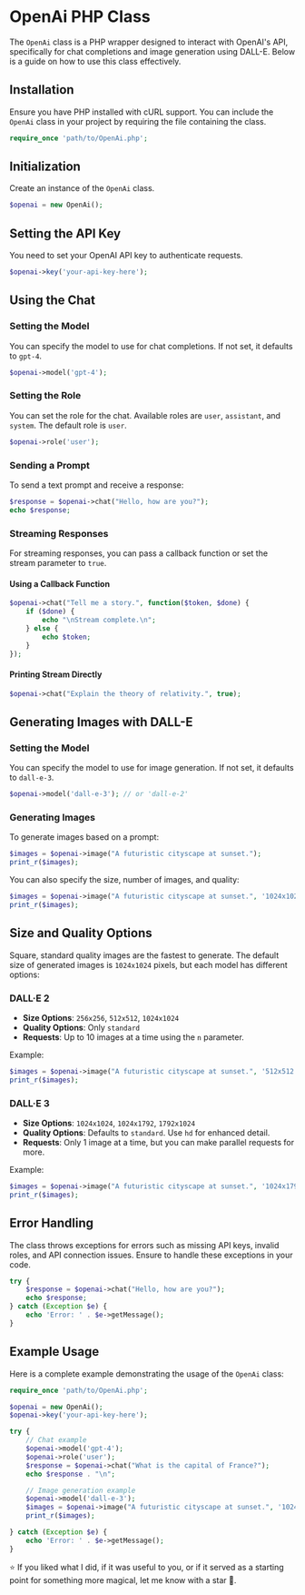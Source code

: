 # OpenAi PHP Class

The `OpenAi` class is a PHP wrapper designed to interact with OpenAI's API, specifically for chat completions and image generation using DALL-E. Below is a guide on how to use this class effectively.

## Installation

Ensure you have PHP installed with cURL support. You can include the `OpenAi` class in your project by requiring the file containing the class.

```php
require_once 'path/to/OpenAi.php';
```

## Initialization

Create an instance of the `OpenAi` class.

```php
$openai = new OpenAi();
```

## Setting the API Key

You need to set your OpenAI API key to authenticate requests.

```php
$openai->key('your-api-key-here');
```

## Using the Chat

### Setting the Model

You can specify the model to use for chat completions. If not set, it defaults to `gpt-4`.

```php
$openai->model('gpt-4');
```

### Setting the Role

You can set the role for the chat. Available roles are `user`, `assistant`, and `system`. The default role is `user`.

```php
$openai->role('user');
```

### Sending a Prompt

To send a text prompt and receive a response:

```php
$response = $openai->chat("Hello, how are you?");
echo $response;
```

### Streaming Responses

For streaming responses, you can pass a callback function or set the stream parameter to `true`.

#### Using a Callback Function

```php
$openai->chat("Tell me a story.", function($token, $done) {
    if ($done) {
        echo "\nStream complete.\n";
    } else {
        echo $token;
    }
});
```

#### Printing Stream Directly

```php
$openai->chat("Explain the theory of relativity.", true);
```

## Generating Images with DALL-E

### Setting the Model

You can specify the model to use for image generation. If not set, it defaults to `dall-e-3`.

```php
$openai->model('dall-e-3'); // or 'dall-e-2'
```

### Generating Images

To generate images based on a prompt:

```php
$images = $openai->image("A futuristic cityscape at sunset.");
print_r($images);
```

You can also specify the size, number of images, and quality:

```php
$images = $openai->image("A futuristic cityscape at sunset.", '1024x1024', 1, 'hd');
print_r($images);
```

## Size and Quality Options

Square, standard quality images are the fastest to generate. The default size of generated images is `1024x1024` pixels, but each model has different options:

### DALL·E 2
- **Size Options**: `256x256`, `512x512`, `1024x1024`
- **Quality Options**: Only `standard`
- **Requests**: Up to 10 images at a time using the `n` parameter.

Example:
```php
$images = $openai->image("A futuristic cityscape at sunset.", '512x512', 3, 'standard');
print_r($images);
```

### DALL·E 3
- **Size Options**: `1024x1024`, `1024x1792`, `1792x1024`
- **Quality Options**: Defaults to `standard`. Use `hd` for enhanced detail.
- **Requests**: Only 1 image at a time, but you can make parallel requests for more.

Example:
```php
$images = $openai->image("A futuristic cityscape at sunset.", '1024x1792', 1, 'hd');
print_r($images);
```

## Error Handling

The class throws exceptions for errors such as missing API keys, invalid roles, and API connection issues. Ensure to handle these exceptions in your code.

```php
try {
    $response = $openai->chat("Hello, how are you?");
    echo $response;
} catch (Exception $e) {
    echo 'Error: ' . $e->getMessage();
}
```

## Example Usage

Here is a complete example demonstrating the usage of the `OpenAi` class:

```php
require_once 'path/to/OpenAi.php';

$openai = new OpenAi();
$openai->key('your-api-key-here');

try {
    // Chat example
    $openai->model('gpt-4');
    $openai->role('user');
    $response = $openai->chat("What is the capital of France?");
    echo $response . "\n";

    // Image generation example
    $openai->model('dall-e-3');
    $images = $openai->image("A futuristic cityscape at sunset.", '1024x1792', 1, 'hd');
    print_r($images);

} catch (Exception $e) {
    echo 'Error: ' . $e->getMessage();
}
```

⭐ If you liked what I did, if it was useful to you, or if it served as a starting point for something more magical, let me know with a star 💚.
